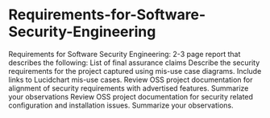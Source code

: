 # Requirements-for-Software-Security-Engineering
Requirements for Software Security Engineering: 2-3 page report that describes the following: List of final assurance claims Describe the security requirements for the project captured using mis-use case diagrams. Include links to Lucidchart mis-use cases. Review OSS project documentation for alignment of security requirements with advertised features. Summarize your observations Review OSS project documentation for security related configuration and installation issues. Summarize your observations.
